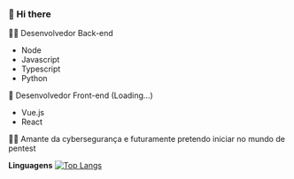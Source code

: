 ###  👋 Hi there

👨‍💻 Desenvolvedor Back-end
 - Node
 - Javascript
 - Typescript
 - Python
 
🚀 Desenvolvedor Front-end (Loading...)
 - Vue.js
 - React

🐱‍💻 Amante da cybersegurança e futuramente pretendo iniciar no mundo de pentest

**Linguagens**
[![Top Langs](https://github-readme-stats.vercel.app/api/top-langs/?username=caioqf)](https://github.com/anuraghazra/github-readme-stats)
